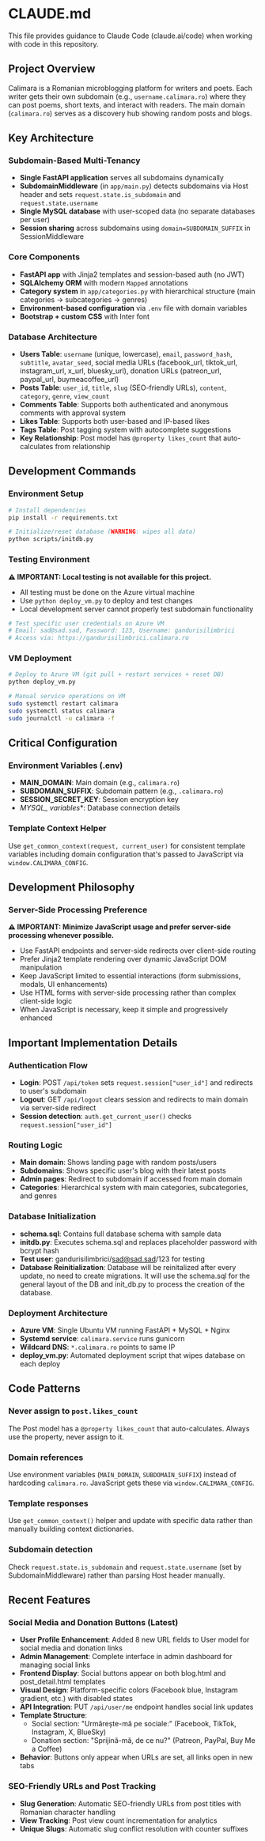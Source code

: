 # CLAUDE.md

This file provides guidance to Claude Code (claude.ai/code) when working with code in this repository.

## Project Overview

Calimara is a Romanian microblogging platform for writers and poets. Each writer gets their own subdomain (e.g., `username.calimara.ro`) where they can post poems, short texts, and interact with readers. The main domain (`calimara.ro`) serves as a discovery hub showing random posts and blogs.

## Key Architecture

### Subdomain-Based Multi-Tenancy
- **Single FastAPI application** serves all subdomains dynamically
- **SubdomainMiddleware** (in `app/main.py`) detects subdomains via Host header and sets `request.state.is_subdomain` and `request.state.username`
- **Single MySQL database** with user-scoped data (no separate databases per user)
- **Session sharing** across subdomains using `domain=SUBDOMAIN_SUFFIX` in SessionMiddleware

### Core Components
- **FastAPI app** with Jinja2 templates and session-based auth (no JWT)
- **SQLAlchemy ORM** with modern `Mapped` annotations
- **Category system** in `app/categories.py` with hierarchical structure (main categories → subcategories → genres)
- **Environment-based configuration** via `.env` file with domain variables
- **Bootstrap + custom CSS** with Inter font

### Database Architecture
- **Users Table**: `username` (unique, lowercase), `email`, `password_hash`, `subtitle`, `avatar_seed`, social media URLs (facebook_url, tiktok_url, instagram_url, x_url, bluesky_url), donation URLs (patreon_url, paypal_url, buymeacoffee_url)
- **Posts Table**: `user_id`, `title`, `slug` (SEO-friendly URLs), `content`, `category`, `genre`, `view_count`
- **Comments Table**: Supports both authenticated and anonymous comments with approval system
- **Likes Table**: Supports both user-based and IP-based likes
- **Tags Table**: Post tagging system with autocomplete suggestions
- **Key Relationship**: Post model has `@property likes_count` that auto-calculates from relationship

## Development Commands

### Environment Setup
```bash
# Install dependencies
pip install -r requirements.txt

# Initialize/reset database (WARNING: wipes all data)
python scripts/initdb.py
```

### Testing Environment
**⚠️ IMPORTANT: Local testing is not available for this project.**
- All testing must be done on the Azure virtual machine
- Use `python deploy_vm.py` to deploy and test changes
- Local development server cannot properly test subdomain functionality

```bash
# Test specific user credentials on Azure VM
# Email: sad@sad.sad, Password: 123, Username: gandurisilimbrici
# Access via: https://gandurisilimbrici.calimara.ro
```

### VM Deployment
```bash
# Deploy to Azure VM (git pull + restart services + reset DB)
python deploy_vm.py

# Manual service operations on VM
sudo systemctl restart calimara
sudo systemctl status calimara
sudo journalctl -u calimara -f
```

## Critical Configuration

### Environment Variables (.env)
- **MAIN_DOMAIN**: Main domain (e.g., `calimara.ro`)
- **SUBDOMAIN_SUFFIX**: Subdomain pattern (e.g., `.calimara.ro`)
- **SESSION_SECRET_KEY**: Session encryption key
- **MYSQL_* variables**: Database connection details

### Template Context Helper
Use `get_common_context(request, current_user)` for consistent template variables including domain configuration that's passed to JavaScript via `window.CALIMARA_CONFIG`.

## Development Philosophy

### Server-Side Processing Preference
**⚠️ IMPORTANT: Minimize JavaScript usage and prefer server-side processing whenever possible.**
- Use FastAPI endpoints and server-side redirects over client-side routing
- Prefer Jinja2 template rendering over dynamic JavaScript DOM manipulation  
- Keep JavaScript limited to essential interactions (form submissions, modals, UI enhancements)
- Use HTML forms with server-side processing rather than complex client-side logic
- When JavaScript is necessary, keep it simple and progressively enhanced

## Important Implementation Details

### Authentication Flow
- **Login**: POST `/api/token` sets `request.session["user_id"]` and redirects to user's subdomain
- **Logout**: GET `/api/logout` clears session and redirects to main domain via server-side redirect
- **Session detection**: `auth.get_current_user()` checks `request.session["user_id"]`

### Routing Logic
- **Main domain**: Shows landing page with random posts/users
- **Subdomains**: Shows specific user's blog with their latest posts
- **Admin pages**: Redirect to subdomain if accessed from main domain
- **Categories**: Hierarchical system with main categories, subcategories, and genres

### Database Initialization
- **schema.sql**: Contains full database schema with sample data
- **initdb.py**: Executes schema.sql and replaces placeholder password with bcrypt hash
- **Test user**: gandurisilimbrici/sad@sad.sad/123 for testing
- **Database Reinitialization**: Database will be reinitalized after every update, no need to create migrations. It will use the schema.sql for the general layout of the DB and init_db.py to process the creation of the database.

### Deployment Architecture
- **Azure VM**: Single Ubuntu VM running FastAPI + MySQL + Nginx
- **Systemd service**: `calimara.service` runs gunicorn
- **Wildcard DNS**: `*.calimara.ro` points to same IP
- **deploy_vm.py**: Automated deployment script that wipes database on each deploy

## Code Patterns

### Never assign to `post.likes_count`
The Post model has a `@property likes_count` that auto-calculates. Always use the property, never assign to it.

### Domain references
Use environment variables (`MAIN_DOMAIN`, `SUBDOMAIN_SUFFIX`) instead of hardcoding `calimara.ro`. JavaScript gets these via `window.CALIMARA_CONFIG`.

### Template responses
Use `get_common_context()` helper and update with specific data rather than manually building context dictionaries.

### Subdomain detection
Check `request.state.is_subdomain` and `request.state.username` (set by SubdomainMiddleware) rather than parsing Host header manually.

## Recent Features

### Social Media and Donation Buttons (Latest)
- **User Profile Enhancement**: Added 8 new URL fields to User model for social media and donation links
- **Admin Management**: Complete interface in admin dashboard for managing social links
- **Frontend Display**: Social buttons appear on both blog.html and post_detail.html templates
- **Visual Design**: Platform-specific colors (Facebook blue, Instagram gradient, etc.) with disabled states
- **API Integration**: PUT `/api/user/me` endpoint handles social link updates
- **Template Structure**: 
  - Social section: "Urmărește-mă pe sociale:" (Facebook, TikTok, Instagram, X, BlueSky)
  - Donation section: "Sprijină-mă, de ce nu?" (Patreon, PayPal, Buy Me a Coffee)
- **Behavior**: Buttons only appear when URLs are set, all links open in new tabs

### SEO-Friendly URLs and Post Tracking
- **Slug Generation**: Automatic SEO-friendly URLs from post titles with Romanian character handling
- **View Tracking**: Post view count incrementation for analytics
- **Unique Slugs**: Automatic slug conflict resolution with counter suffixes